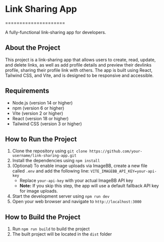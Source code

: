 # Link Sharing App
=====================

A fully-functional link-sharing app for developers.

## About the Project
This project is a link-sharing app that allows users to create, read, update, and delete links, as well as add profile details and preview their devlinks profile, sharing their profile link with others. The app is built using React, Tailwind CSS, and Vite, and is designed to be responsive and accessible.

## Requirements
* Node.js (version 14 or higher)
* npm (version 6 or higher)
* Vite (version 2 or higher)
* React (version 18 or higher)
* Tailwind CSS (version 3 or higher)

## How to Run the Project
1. Clone the repository using `git clone https://github.com/your-username/link-sharing-app.git`
2. Install the dependencies using `npm install`
3. (Optional) To enable image uploads via ImageBB, create a new file called `.env` and add the following line: `VITE_IMAGEBB_API_KEY=your-api-key`
   - Replace `your-api-key` with your actual ImageBB API key
   - **Note:** If you skip this step, the app will use a default fallback API key for image uploads.
4. Start the development server using `npm run dev`
5. Open your web browser and navigate to `http://localhost:3000`

## How to Build the Project
1. Run `npm run build` to build the project
2. The built project will be located in the `dist` folder
